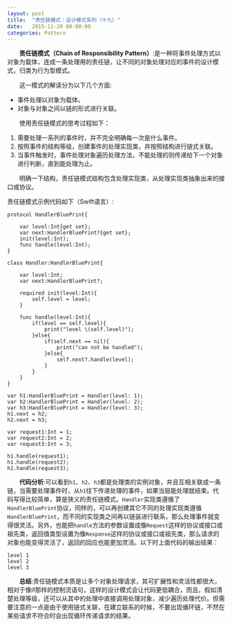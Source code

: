 ```yaml
---
layout: post
title:  "责任链模式：设计模式系列（十九）"
date:   2015-11-20 00:00:00
categories: Pattern
---
```

&emsp;&emsp;**责任链模式（Chain of Responsibility Pattern）**:是一种将事件处理方式以对象为载体，连成一条处理用的责任链，让不同的对象处理对应的事件的设计模式，归类为行为型模式。

&emsp;&emsp;这一模式的解读分为以下几个方面:

* 事件处理以对象为载体。
* 对象与对象之间以链的形式进行关联。

&emsp;&emsp;使用责任链模式的思考过程如下：

1. 需要处理一系列的事件时，并不完全明确每一次是什么事件。
2. 按照事件的结构等级，创建事件的处理实现类，并按照结构进行链式关联。
3. 当事件触发时，事件处理对象遍历处理方法，不能处理的则传递给下一个对象进行判断，直到能处理为止。

&emsp;&emsp;明确一下结构，责任链模式结构包含处理实现类，从处理实现类抽象出来的接口或协议。

责任链模式示例代码如下（Swift语言）:

	protocol HandlerBluePrint{
	    
	    var level:Int{get set};
	    var next:HandlerBluePrint?{get set};
	    init(level:Int);
	    func handle(level:Int);
	}

	class Handler:HandlerBluePrint{
	    
	    var level:Int;
	    var next:HandlerBluePrint?;
	    
	    required init(level:Int){
	        self.level = level;
	    }
	    
	    func handle(level:Int){
	        if(level == self.level){
	            print("level \(self.level)");
	        }else{
	            if(self.next == nil){
	                print("can not be handled");
	            }else{
	                self.next?.handle(level);
	            }
	        }
	    }
	}

	var h1:HandlerBluePrint = Handler(level: 1);
	var h2:HandlerBluePrint = Handler(level: 2);
	var h3:HandlerBluePrint = Handler(level: 3);
	h1.next = h2;
	h2.next = h3;

	var request1:Int = 1;
	var request2:Int = 2;
	var request3:Int = 3;

	h1.handle(request1);
	h1.handle(request2);
	h1.handle(request3);

&emsp;&emsp;**代码分析**:可以看到`h1`、`h2`、`h3`都是处理类的实例对象，并且互相关联成一条链，当需要处理事件时，从`h1`往下传递处理的事件，如果当层能处理就结束。代码写得比较简单，算是狭义的责任链模式。`Handler`实现类遵循了`HandlerBluePrint`协议，同样的，可以再创建其它不同的处理实现类遵循`HandlerBluePrint`，而不同的实现类之间再以链装进行联系，那么处理事件就变得很灵活。另外，也能把`handle`方法的参数设置成像`Request`这样的协议或接口或祖先类，返回值类型设置为像`Response`这样的协议或接口或祖先类，那么请求的对象也能变得灵活了，返回的回应也能更加灵活。以下时上面代码的输出结果：

	level 1
	level 2
	level 3

&emsp;&emsp;**总结**:责任链模式本质是让多个对象处理请求，其可扩展性和灵活性都很大，相对于像if那样的控制流语句，这样的设计模式会让代码更低耦合，而且，假如清楚处理等级，还可以从其中的处理中直接调用处理对象，减少遍历处理代价。但需要注意的一点是由于使用链式关联，在建立联系的时候，不要出现循环链，不然在某些请求不符合时会出现循环传递请求的结果。